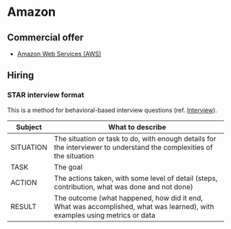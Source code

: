 # Amazon

## Commercial offer

* [Amazon Web Services (AWS)](aws.md)

## Hiring

### STAR interview format

This is a method for behavioral-based interview questions (ref. [Interview](https://www.amazon.jobs/en/landing_pages/in-person-interview)).
 
Subject   | What to describe
----------|-----------------
SITUATION | The situation or task to do, with enough details for the interviewer to understand the complexities of the situation
TASK      | The goal
ACTION    | The actions taken, with some level of detail (steps, contribution, what was done and not done)
RESULT    | The outcome (what happened, how did it end, What was accomplished, what was learned), with examples using metrics or data

